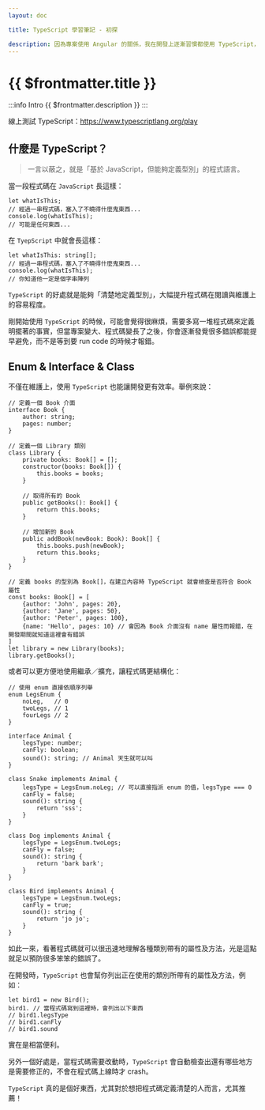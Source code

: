 ```yaml
---
layout: doc

title: TypeScript 學習筆記 - 初探

description: 因為專案使用 Angular 的關係，我在開發上逐漸習慣都使用 TypeScript，甚至連近期在練習使用 Node.js 寫後端專案，也會盡可能使用 TypeScript。用習慣了之後，再回去看原生的 JavaScript，總是會感到渾身不對勁。
---
```


# {{ $frontmatter.title }}

:::info Intro
{{ $frontmatter.description }}
:::

線上測試 TypeScript：https://www.typescriptlang.org/play

## 什麼是 TypeScript？

> 一言以蔽之，就是「基於 JavaScript，但能夠定義型別」的程式語言。

當一段程式碼在 `JavaScript` 長這樣：

```js:line-numbers
let whatIsThis;
// 經過一串程式碼，塞入了不曉得什麼鬼東西...
console.log(whatIsThis);
// 可能是任何東西...
```

在 `TyepScript` 中就會長這樣：

```js:line-numbers
let whatIsThis: string[];
// 經過一串程式碼，塞入了不曉得什麼鬼東西...
console.log(whatIsThis);
// 你知道他一定是個字串陣列
```

`TypeScript` 的好處就是能夠「清楚地定義型別」，大幅提升程式碼在閱讀與維護上的容易程度。

剛開始使用 `TypeScript` 的時候，可能會覺得很麻煩，需要多寫一堆程式碼來定義明擺著的事實，但當專案變大、程式碼變長了之後，你會逐漸發覺很多錯誤都能提早避免，而不是等到要 run code 的時候才報錯。

## Enum & Interface & Class

不僅在維護上，使用 `TypeScript` 也能讓開發更有效率。舉例來說：

```ts:line-numbers
// 定義一個 Book 介面
interface Book {
    author: string;
    pages: number;
}

// 定義一個 Library 類別
class Library {
    private books: Book[] = [];
    constructor(books: Book[]) {
        this.books = books;
    }

    // 取得所有的 Book
    public getBooks(): Book[] {
        return this.books;
    }

    // 增加新的 Book
    public addBook(newBook: Book): Book[] {
        this.books.push(newBook);
        return this.books;
    }
}

// 定義 books 的型別為 Book[]，在建立內容時 TypeScript 就會檢查是否符合 Book 屬性
const books: Book[] = [
    {author: 'John', pages: 20},
    {author: 'Jane', pages: 50},
    {author: 'Peter', pages: 100},
    {name: 'Hello', pages: 10} // 會因為 Book 介面沒有 name 屬性而報錯，在開發期間就知道這裡會有錯誤
]
let library = new Library(books);
library.getBooks();
```

或者可以更方便地使用繼承／擴充，讓程式碼更結構化：

```ts:line-numbers
// 使用 enum 直接依順序列舉
enum LegsEnum {
    noLeg,   // 0
    twoLegs, // 1
    fourLegs // 2
}

interface Animal {
    legsType: number;
    canFly: boolean;
    sound(): string; // Animal 天生就可以叫
}

class Snake implements Animal {
    legsType = LegsEnum.noLeg; // 可以直接指派 enum 的值，legsType === 0
    canFly = false;
    sound(): string {
        return 'sss';
    }
}

class Dog implements Animal {
    legsType = LegsEnum.twoLegs;
    canFly = false;
    sound(): string {
        return 'bark bark';
    }
}

class Bird implements Animal {
    legsType = LegsEnum.twoLegs;
    canFly = true;
    sound(): string {
        return 'jo jo';
    }
}
```

如此一來，看著程式碼就可以很迅速地理解各種類別帶有的屬性及方法，光是這點就足以預防很多笨笨的錯誤了。

在開發時，`TypeScript` 也會幫你列出正在使用的類別所帶有的屬性及方法，例如：

```ts:line-numbers
let bird1 = new Bird();
bird1. // 當程式碼寫到這裡時，會列出以下東西
// bird1.legsType
// bird1.canFly
// bird1.sound
```

實在是相當便利。

另外一個好處是，當程式碼需要改動時，`TypeScript` 會自動檢查出還有哪些地方是需要修正的，不會在程式碼上線時才 crash。

`TypeScript` 真的是個好東西，尤其對於想把程式碼定義清楚的人而言，尤其推薦！
